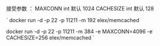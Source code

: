 
接受参数 ：
MAXCONN int 默认 1024
CACHESIZE int 默认 128

`
docker run -d -p 22 -p 11211 -m 192 elex/memcached

docker run -d -p 22 -p 11211 -m 384 -e MAXCONN=4096 -e CACHESIZE=256 elex/memcached
`
